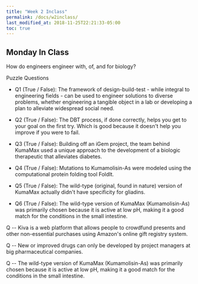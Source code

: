 ```yaml
---
title: "Week 2 Inclass"
permalink: /docs/w2inclass/
last_modified_at: 2018-11-25T22:21:33-05:00
toc: true
---
```


## Monday In Class

How do engineers engineer with, of, and for biology?

Puzzle Questions

- Q1 (True / False): The framework of design-build-test - while integral to engineering fields - can be used to engineer solutions to diverse problems, whether engineering a tangible object in a lab or developing a plan to alleviate widespread social need. 

- Q2 (True / False): The DBT process, if done correctly, helps you get to your goal on the first try. Which is good because it doesn't help you improve if you were to fail. 

- Q3 (True / False): Building off an iGem project, the team behind KumaMax used a unique approach to the development of a biologic therapeutic that alleviates diabetes. 

- Q4 (True / False): Mutations to Kumamolisin-As were modeled using the computational protein folding tool FoldIt.

- Q5 (True / False): The wild-type (original, found in nature) version of KumaMax actually didn't have specificity for gliadins. 

- Q6 (True / False): The wild-type version of KumaMax (Kumamolisin-As) was primarily chosen because it is active at low pH, making it a good match for the conditions in the small intestine. 

Q -- Kiva is a web platform that allows people to crowdfund presents and other non-essential purchases using Amazon's online gift registry system.

Q -- New or improved drugs can only be developed by project managers at big pharmaceutical companies.

Q -- The wild-type version of KumaMax (Kumamolisin-As) was primarily chosen because it is active at low pH, making it a good match for the conditions in the small intestine.